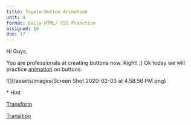 ```yaml
---
title: Toyota-Button Animation
unit: 4
format: Daily HTML/ CSS Pranctice
assigned: 16
due: 17
---
```

Hi Guys,

You are professionals at creating buttons now. Right! ;) Ok today we will practice [animation](https://drive.google.com/drive/folders/19BBHKkkbhKJO21l-83iubLv2MzQwWtIi) on buttons. 

![](/assets/images/Screen Shot 2020-02-03 at 4.58.56 PM.png)

\* Hint 

[Transform](https://developer.mozilla.org/en-US/docs/Web/CSS/transform)

[Transition ](https://developer.mozilla.org/en-US/docs/Web/CSS/transition)
